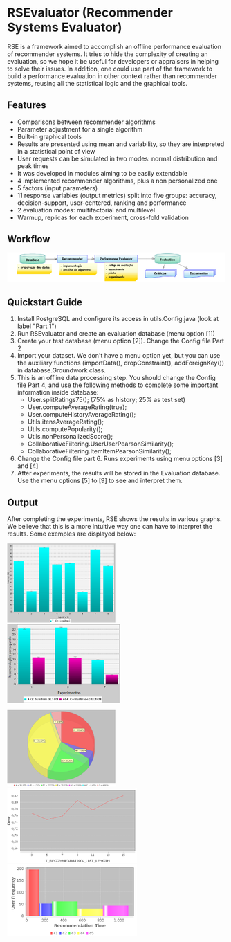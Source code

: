 # RSEvaluator (Recommender Systems Evaluator)
 RSE is a framework aimed to accomplish an offline performance evaluation of recommender systems. It tries to hide the complexity of creating an evaluation, so we hope it be useful for developers or appraisers in helping to solve their issues. In addition, one could use part of the framework to build a performance evaluation in other context rather than recommender systems, reusing all the statistical logic and the graphical tools.


## Features

* Comparisons between recommender algorithms
* Parameter adjustment for a single algorithm
* Built-in graphical tools
* Results are presented using mean and variability, so they are interpreted in a statistical point of view
* User requests can be simulated in two modes: normal distribution and peak times
* It was developed in modules aiming to be easily extendable
* 4 implemented recommender algorithms, plus a non personalized one
* 5 factors (input parameters)
* 11 response variables (output metrics) split into five groups: accuracy, decision-support, user-centered, ranking and performance
* 2 evaluation modes: multifactorial and multilevel
* Warmup, replicas for each experiment, cross-fold validation

## Workflow

![](FlowChart.png)

## Quickstart Guide
1. Install PostgreSQL and configure its access in utils.Config.java (look at label "Part 1")
2. Run RSEvaluator and create an evaluation database (menu option [1])
3. Create your test database (menu option [2]). Change the Config file Part 2
4. Import your dataset. We don't have a menu option yet, but you can use the auxiliary functions (importData(), dropConstraint(), addForeignKey()) in database.Groundwork class.
5. This is an offline data processing step. You should change the Config file Part 4, and use the following methods to complete some important information inside database:
    * User.splitRatings75(); (75% as history; 25% as test set)
    * User.computeAverageRating(true); 
    * User.computeHistoryAverageRating();
    * Utils.itensAverageRating();
    * Utils.computePopularity();
    * Utils.nonPersonalizedScore();
    * CollaborativeFiltering.UserUserPearsonSimilarity();
    * CollaborativeFiltering.ItemItemPearsonSimilarity();
6. Change the Config file part 6. Runs experiments using menu options [3] and [4]
7. After experiments, the results will be stored in the Evaluation database. Use the menu options [5] to [9] to see and interpret them.
 
## Output
After completing the experiments, RSE shows the results in various graphs. We believe that this is a more intuitive way one can have to interpret the results. Some exemples are displayed below:

<p float="left">
  <img src="/ex1.png" width="250" />
  <img src="/ex2.png" width="260" /> 
</p>

<p float="left">
  <img src="/ex3.png" width="250" />
  <img src="/ex4.png" width="300" />
 <img src="/ex5.png" width="300" /> 
</p>
